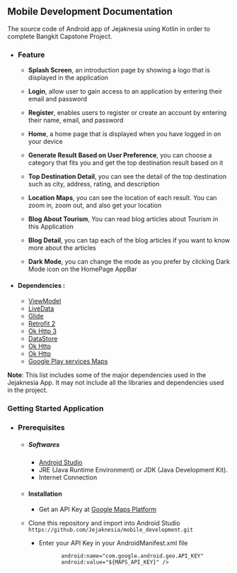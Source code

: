 ## Mobile Development Documentation
The source code of Android app of Jejaknesia using Kotlin in order to complete Bangkit Capstone Project.

 - ### Feature
      * **Splash Screen**, an introduction page by showing a logo that is displayed in the application

      * **Login**, allow user to gain access to an application by entering their email and password

      * **Register**, enables users to register or create an account by entering their name, email, and password

      * **Home**, a home page that is displayed when you have logged in on your device

      * **Generate Result Based on User Preference**, you can choose a category that fits you and get the top destination result based on it

      * **Top Destination Detail**, you can see the detail of the top destination such as city, address, rating, and description

      * **Location Maps**, you can see the location of each result. You can zoom in, zoom out, and also get your location

      * **Blog About Tourism**, You can read blog articles about Tourism in this Application

      * **Blog Detail**, you can tap each of the blog articles if you want to know more about the articles 

      * **Dark Mode**, you can change the mode as you prefer by clicking Dark Mode icon on the HomePage AppBar 


* #### Dependencies :
  - [ViewModel](https://developer.android.com/topic/libraries/architecture/viewmodel) 
  - [LiveData](https://developer.android.com/topic/libraries/architecture/livedata) 
  - [Glide](https://github.com/bumptech/glide) 
  - [Retrofit 2](https://square.github.io/retrofit/)   
  - [Ok Http 3](https://square.github.io/okhttp/) 
  - [DataStore](https://developer.android.com/jetpack/androidx/releases/datastore?hl=id) 
  - [Ok Http](https://square.github.io/okhttp/) 
  - [Ok Http](https://square.github.io/okhttp/) 
  - [Google Play services Maps](https://developers.google.com/maps/documentation/android-sdk/get-api-key) 

**Note**: This list includes some of the major dependencies used in the Jejaknesia App. It may not include all the libraries and dependencies used in the project.


### Getting Started Application

  - ### Prerequisites
      - ##### Softwares
        - [Android Studio](https://developer.android.com/studio)
        - JRE (Java Runtime Environment) or JDK (Java Development Kit).
        - Internet Connection

      - #### Installation
        - Get an API Key at [Google Maps Platform](https://developers.google.com/maps/documentation/android-sdk/get-api-key)

      - Clone this repository and import into Android Studio    
            ```
               https://github.com/Jejaknesia/mobile_development.git
            ``` 
        - Enter your API Key in your AndroidManifest.xml file
           ``` <meta-data
                  android:name="com.google.android.geo.API_KEY"
                  android:value="${MAPS_API_KEY}" />

